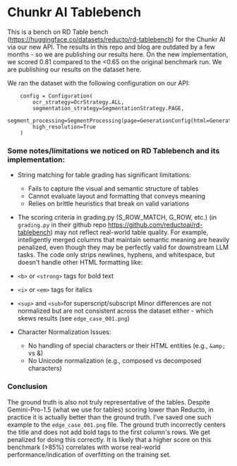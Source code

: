 # Chunkr AI Tablebench


This is a bench on RD Table bench (https://huggingface.co/datasets/reducto/rd-tablebench) for the Chunkr AI via our new API. The results in this repo and blog are outdated by a few months - so we are publishing our results here. On the new implementation, we scored 0.81 compared to the <0.65 on the original benchmark run. We are publishing our results on the dataset here. 

We ran the dataset with the following configuration on our API: 
```
    config = Configuration(
        ocr_strategy=OcrStrategy.ALL,
        segmentation_strategy=SegmentationStrategy.PAGE,
        segment_processing=SegmentProcessing(page=GenerationConfig(html=GenerationStrategy.LLM)),
        high_resolution=True
    )
```

### Some notes/limitations we noticed on RD Tablebench and its implementation:

- String matching for table grading has significant limitations:
  - Fails to capture the visual and semantic structure of tables
  - Cannot evaluate layout and formatting that conveys meaning
  - Relies on brittle heuristics that break on valid variations

- The scoring criteria in grading.py (S_ROW_MATCH, G_ROW, etc.) (in ```grading.py``` in their github repo https://github.com/reductoai/rd-tablebench) may not reflect real-world table quality. For example, intelligently merged columns that maintain semantic meaning are heavily penalized, even though they may be perfectly valid for downstream LLM tasks.
The code only strips newlines, hyphens, and whitespace, but doesn't handle other HTML formatting like:
- ```<b>``` or ```<strong>``` tags for bold text
- ```<i>``` or ```<em>``` tags for italics
- ```<sup>``` and ```<sub>```for superscript/subscript
Minor differences are not normalized but are not consistent across the dataset either - which skews results (see ```edge_case_001.png```)

- Character Normalization Issues:
  - No handling of special characters or their HTML entities (e.g., ```&amp;``` vs &)
  - No Unicode normalization (e.g., composed vs decomposed characters)

### Conclusion

The ground truth is also not truly representative of the tables. Despite Gemini-Pro-1.5 (what we use for tables) scoring lower than Reducto, in practice it is actually better than the ground truth. I've saved one such example to the ```edge_case_001.png``` file. The ground truth incorrectly centers the title and does not add bold tags to the first column's rows. We get penalized for doing this correctly. It is likely that a higher score on this benchmark (>85%) correlates with worse real-world performance/indication of overfitting on the training set. 
